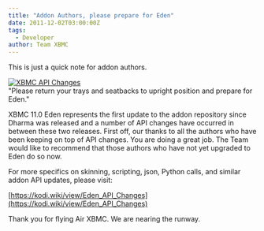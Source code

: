 ```yaml
---
title: "Addon Authors, please prepare for Eden"
date: 2011-12-02T03:00:00Z
tags:
  - Developer
author: Team XBMC
---
```


This is just a quick note for addon authors.

[![XBMC API Changes](/images/blog/XBMCAPIChanges-216x300.jpeg "XBMC API Changes")](/images/blog/XBMCAPIChanges.jpeg)  
 "Please return your trays and seatbacks to upright position and prepare for Eden."

XBMC 11.0 Eden represents the first update to the addon repository since Dharma was released and a number of API changes have occurred in between these two releases. First off, our thanks to all the authors who have been keeping on top of API changes. You are doing a great job. The Team would like to recommend that those authors who have not yet upgraded to Eden do so now.

For more specifics on skinning, scripting, json, Python calls, and similar addon API updates, please visit:

[https://kodi.wiki/view/Eden_API_Changes](https://kodi.wiki/view/Eden_API_Changes)

Thank you for flying Air XBMC. We are nearing the runway.
